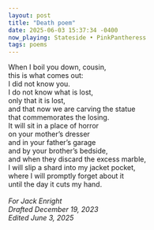 ```yaml
---
layout: post
title: "Death poem"
date: 2025-06-03 15:37:34 -0400
now_playing: Stateside • PinkPantheress
tags: poems
---
```


When I boil you down, cousin,<br>
this is what comes out:<br>
I did not know you.<br>
I do not know what is lost, <br>
only that it is lost,<br>
and that now we are carving the statue<br>
that commemorates the losing.<br>
It will sit in a place of horror<br>
on your mother’s dresser<br>
and in your father’s garage<br>
and by your brother’s bedside,<br>
and when they discard the excess marble,<br>
I will slip a shard into my jacket pocket,<br>
where I will promptly forget about it<br>
until the day it cuts my hand.<br>
<br>
_For Jack Enright<br>
Drafted December 19, 2023<br>
Edited June 3, 2025_
